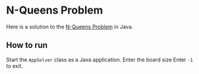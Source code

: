 # N-Queens Problem

Here is a solution to the [N-Queens Problem](https://en.wikipedia.org/wiki/Eight_queens_puzzle) in Java.

## How to run

Start the `AppSolver` class as a Java application. Enter the board size 
Enter `-1` to exit. 